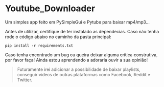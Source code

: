 # Youtube_Downloader
Um simples app feito em PySimpleGui e Pytube para baixar mp4/mp3...

Antes de utilizar, certifique de ter instalado as dependecias. Caso não tenha rode o código abaixo no caminho da pasta principal:

```
pip install -r requirements.txt
```

Caso tenha encontrado um bug ou queira deixar alguma critica construtiva, por favor faça! Ainda estou aprendendo a adoraria ouvir a sua opinião!

>Futuramente irei adicionar a possibilidade de baixar playlists, conseguir videos de outras plataformas como Facebook, Reddit e Twitter. 
